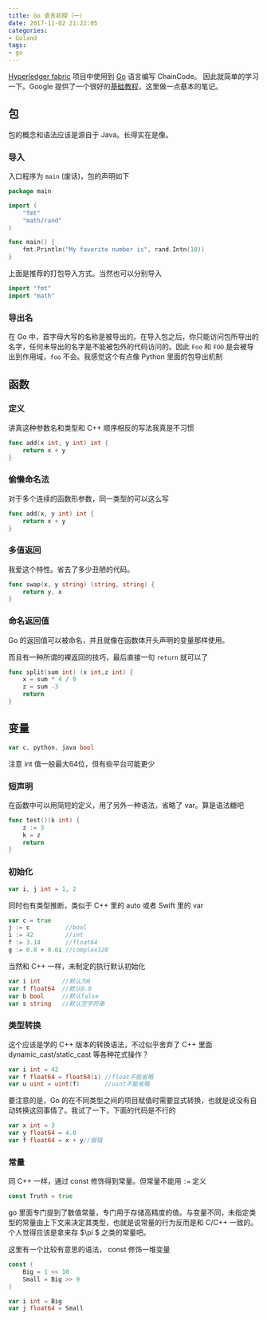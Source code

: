 ```yaml
---
title: Go 语言初探（一）
date: 2017-11-02 21:22:05
categories:
- Goland
tags:
- go
---
```


[Hyperledger fabric](https://hyperledger.org/) 项目中使用到 [Go](https://golang.org) 语言编写 ChainCode。 因此就简单的学习一下。Google 提供了一个很好的[基础教程](https://tour.golang.org)，这里做一点基本的笔记。

<!--more-->

## 包

包的概念和语法应该是源自于 Java。长得实在是像。

### 导入

入口程序为 `main` (废话)，包的声明如下

~~~go
package main

import (
	"fmt"
	"math/rand"
)

func main() {
	fmt.Println("My favorite number is", rand.Intn(10))
}
~~~

上面是推荐的打包导入方式。当然也可以分别导入

~~~go
import "fmt"
import "math"
~~~

### 导出名

在 Go 中，首字母大写的名称是被导出的。在导入包之后，你只能访问包所导出的名字，任何未导出的名字是不能被包外的代码访问的。因此 `Foo` 和 `FOO` 是会被导出到作用域，`foo` 不会。我感觉这个有点像 Python 里面的包导出机制

## 函数

### 定义

讲真这种参数名和类型和 C++ 顺序相反的写法我真是不习惯

~~~go
func add(x int, y int) int {
	return x + y
}
~~~

### 偷懒命名法

对于多个连续的函数形参数，同一类型的可以这么写

~~~go
func add(x, y int) int {
	return x + y
}
~~~

### 多值返回

我爱这个特性。省去了多少丑陋的代码。

~~~go
func swap(x, y string) (string, string) {
	return y, x
}
~~~

### 命名返回值

Go 的返回值可以被命名，并且就像在函数体开头声明的变量那样使用。

而且有一种所谓的裸返回的技巧，最后直接一句 `return` 就可以了

~~~go
func split(sum int) (x int,z int) {
	x = sum * 4 / 9 
	z = sum -3
	return
}
~~~

## 变量

~~~go
var c, python, java bool
~~~

注意 int 值一般最大64位，但有些平台可能更少

### 短声明

在函数中可以用简短的定义，用了另外一种语法，省略了 var。算是语法糖吧

~~~go
func test()(k int) {
	z := 3
	k = z
	return
}
~~~

### 初始化

~~~go
var i, j int = 1, 2
~~~

同时也有类型推断，类似于 C++ 里的 auto 或者 Swift 里的 var

~~~go
var c = true
j := c          //bool
i := 42         //int
f := 3.14       //float64
g := 0.8 + 0.6i //complex128
~~~

当然和 C++ 一样，未制定的执行默认初始化

~~~go
var i int      //默认为0
var f float64  //默认0.0
var b bool     //默认false
var s string   //默认空字符串
~~~

### 类型转换

这个应该是学的 C++ 版本的转换语法，不过似乎舍弃了 C++ 里面 dynamic_cast/static_cast 等各种花式操作？

~~~go
var i int = 42
var f float64 = float64(i) //float不能省略
var u uint = uint(f)       //uint不能省略
~~~

要注意的是，Go 的在不同类型之间的项目赋值时需要显式转换，也就是说没有自动转换这回事情了。我试了一下，下面的代码是不行的

~~~go
var x int = 3
var y float64 = 4.0
var f float64 = x + y//报错
~~~

### 常量

同 C++ 一样，通过 const 修饰得到常量。但常量不能用 `:=` 定义

~~~go
const Truth = true
~~~

go 里面专门提到了数值常量，专门用于存储高精度的值。与变量不同，未指定类型的常量由上下文来决定其类型，也就是说常量的行为反而是和 C/C++ 一致的。个人觉得应该是拿来存 $\pi $ 之类的常量吧。

这里有一个比较有意思的语法， const 修饰一堆变量

~~~go
const (
    Big = 1 << 10
    Small = Big >> 9
)

var i int = Big
var j float64 = Small
~~~


